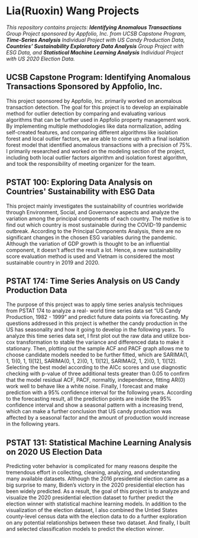 # Lia(Ruoxin) Wang Projects
*This repository contains projects: **Identifying Anomalous Transactions** Group Project sponsored by Appfolio, Inc. from UCSB Capstone Program, **Time-Series Analysis** Individual Project with US Candy Production Data, **Countries’ Sustainability Exploratory Data Analysis** Group Project with ESG Data, and **Statistical Machine Learning Analysis** Individual Project with US 2020 Election Data.*
## UCSB Capstone Program: Identifying Anomalous Transactions Sponsored by Appfolio, Inc.
This project sponsored by Appfolio, Inc. primarily worked on anomalous transaction  detection. The goal for this project is to develop an explainable method for  outlier detection by comparing and evaluating various algorithms that can be further  used in Appfolio property management work. By implementing multiple methodologies like data normalization, adding self-created features, and comparing different  algorithms like isolation forest and local outlier factors, we are able to come up with a  final isolation forest model that identified anomalous transactions with a precision of 75%. I primarily researched and worked on the modeling section of the project, including both local outlier factors algorithm and isolation forest algorithm, and took the responsibility of meeting organizer for the team. 
## PSTAT 100: Exploring Data Analysis on Countries' Sustainability with ESG Data
This project mainly investigates the sustainability of countries worldwide through Environment, Social, and Governance aspects and analyze the variation among the principal components of each country. The motive is to find out which country is most sustainable during the COVID-19 pandemic outbreak. According to the Principal Components Analysis, there are no significant changes in the chosen ESG variables during the pandemic. Although the variation of GDP growth is thought to be an influential component, it doesn't affect the result a lot. Hence, a new sustainability score evaluation method is used and Vietnam is considered the most sustainable country in 2019 and 2020.
## PSTAT 174: Time Series Analysis on US Candy Production Data
The purpose of this project was to apply time series analysis techniques from PSTAT 174 to analyze a real- world time series data set “US Candy Production, 1982 - 1999” and predict future data points via forecasting. My questions addressed in this project is whether the candy production in the US has seasonality and how it going to develop in the following years. To analyze this time series data set, I first plot out the raw data and utilize box-cox transformation to stable the variance and differenced data to make it stationary. Then, plotting out the sample ACF and PACF graph allows me to choose candidate models needed to be further fitted, which are SARIMA(1, 1, 1)(0, 1, 1)[12], SARIMA(0, 1, 2)(0, 1, 1)[12], SARIMA(2, 1, 2)(0, 1, 1)[12]. Selecting the best model according to the AICc scores and use diagnostic checking with p-value of three additional tests greater than 0.05 to confirm that the model residual ACF, PACF, normaltiy, independence, fitting AR(0) work well to behave like a white noise. Finally, I forecast and make prediction with a 95% confidence interval for the following years. According to the forecasting result, all the prediction points are inside the 95% confidence interval and show a seasonal pattern with a increasing trend, which can make a further conclusion that US candy production was affected by a seasonal factor and the amount of production would increase in the following years.
## PSTAT 131: Statistical Machine Learning Analysis on 2020 US Election Data
Predicting voter behavior is complicated for many reasons despite the tremendous effort in collecting, cleaning, analyzing, and understanding many available datasets. Although the 2016 presidential election came as a big surprise to many, Biden’s victory in the 2020 presidential election has been widely predicted. As a result, the goal of this project is to analyze and visualize the 2020 presidential election dataset to further predict the election winner with statistical machine learning models. In addition to the visualization of the election dataset, I also combined the Untied States county-level census data with the election data to do a further exploration on any potential relationships between these two dataset. And finally, I built and selected classification models to predict the election winner.

